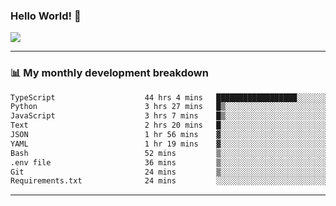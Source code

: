 ### Hello World! 👋

<a>
  <img align="center" src="https://github-readme-stats.vercel.app/api?username=megatunger&count_private=true&include_all_commits=true&bg_color=30,56CCF2,2F80ED&title_color=fff&text_color=fff" />
</a>

------
### 📊 My monthly development breakdown

<!--START_SECTION:waka-->

```txt
TypeScript                    44 hrs 4 mins   ██████████████████░░░░░░░   72.22 %
Python                        3 hrs 27 mins   █▒░░░░░░░░░░░░░░░░░░░░░░░   05.67 %
JavaScript                    3 hrs 7 mins    █▒░░░░░░░░░░░░░░░░░░░░░░░   05.12 %
Text                          2 hrs 20 mins   █░░░░░░░░░░░░░░░░░░░░░░░░   03.83 %
JSON                          1 hr 56 mins    ▓░░░░░░░░░░░░░░░░░░░░░░░░   03.18 %
YAML                          1 hr 19 mins    ▓░░░░░░░░░░░░░░░░░░░░░░░░   02.18 %
Bash                          52 mins         ▒░░░░░░░░░░░░░░░░░░░░░░░░   01.43 %
.env file                     36 mins         ▒░░░░░░░░░░░░░░░░░░░░░░░░   00.99 %
Git                           24 mins         ▒░░░░░░░░░░░░░░░░░░░░░░░░   00.68 %
Requirements.txt              24 mins         ░░░░░░░░░░░░░░░░░░░░░░░░░   00.66 %
```

<!--END_SECTION:waka-->

------

